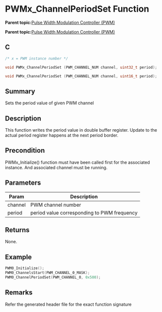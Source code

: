 # PWMx\_ChannelPeriodSet Function

**Parent topic:**[Pulse Width Modulation Controller \(PWM\)](GUID-0542D909-604D-44C7-8C7C-B1FE313960D0.md)

**Parent topic:**[Pulse Width Modulation Controller \(PWM\)](GUID-281A857A-131B-4648-BC9D-48699D5B1A64.md)

## C

```c
/* x = PWM instance number */

void PWMx_ChannelPeriodSet (PWM_CHANNEL_NUM channel, uint32_t period);

void PWMx_ChannelPeriodSet (PWM_CHANNEL_NUM channel, uint16_t period);
```

## Summary

Sets the period value of given PWM channel

## Description

This function writes the period value in double buffer register. Update to the<br />actual period register happens at the next period border.

## Precondition

PWMx\_Initialize\(\) function must have been called first for the associated instance. And associated channel must be running.

## Parameters

|Param|Description|
|-----|-----------|
|channel|PWM channel number|
|period|period value corresponding to PWM frequency|

## Returns

None.

## Example

```c
PWM0_Initialize();
PWM0_ChannelsStart(PWM_CHANNEL_0_MASK);
PWM0_ChannelPeriodSet(PWM_CHANNEL_0, 0x500);
```

## Remarks

Refer the generated header file for the exact function signature

